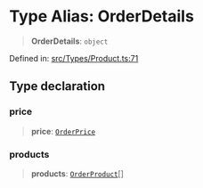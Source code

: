 # Type Alias: OrderDetails

> **OrderDetails**: `object`

Defined in: [src/Types/Product.ts:71](https://github.com/Fokusdotid/bail/blob/82f46c566476ac566bfd781dede14412fcdfb787/src/Types/Product.ts#L71)

## Type declaration

### price

> **price**: [`OrderPrice`](OrderPrice.md)

### products

> **products**: [`OrderProduct`](OrderProduct.md)[]
